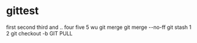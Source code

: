 # gittest
first
second
third and ..
four
five 5 wu
git merge
git merge --no-ff
git stash 1 2
git checkout -b
GIT PULL
